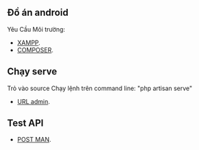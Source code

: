 
## Đồ án android

Yêu Cầu Môi trường: 
- [XAMPP](https://www.apachefriends.org/index.html).
- [COMPOSER](https://getcomposer.org/).

## Chạy serve

Trỏ vào source
Chạy lệnh trên command line: "php artisan serve"
- [URL admin](http://localhost:8000/admin/login). 

## Test API

- [POST MAN](https://www.getpostman.com/).
